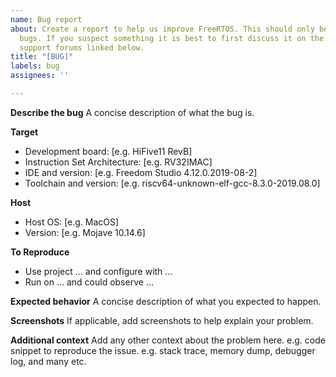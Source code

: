 ```yaml
---
name: Bug report
about: Create a report to help us improve FreeRTOS. This should only be used for confirmed
  bugs. If you suspect something it is best to first discuss it on the FreeRTOS community
  support forums linked below.
title: "[BUG]"
labels: bug
assignees: ''

---
```


**Describe the bug**
A concise description of what the bug is.

**Target**
- Development board: [e.g. HiFive11 RevB]
- Instruction Set Architecture: [e.g. RV32IMAC]
- IDE and version: [e.g. Freedom Studio 4.12.0.2019-08-2]
- Toolchain and version: [e.g. riscv64-unknown-elf-gcc-8.3.0-2019.08.0]

**Host**
- Host OS: [e.g. MacOS]
- Version: [e.g. Mojave 10.14.6]

**To Reproduce**
- Use project ... and configure with ...
- Run on ... and could observe ...

**Expected behavior**
A concise description of what you expected to happen.

**Screenshots**
If applicable, add screenshots to help explain your problem.

**Additional context**
Add any other context about the problem here.
e.g. code snippet to reproduce the issue.
e.g. stack trace, memory dump, debugger log, and many etc.

<!-- For general inquiries, please post in [FreeRTOS forum](https://forums.FreeRTOS.org) for community support. -->
